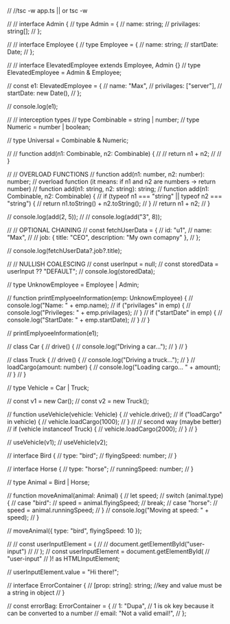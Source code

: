 // //tsc -w app.ts || or tsc -w

// // interface Admin {
// type Admin = {
//   name: string;
//   privilages: string[];
// };

// // interface Employee {
// type Employee = {
//   name: string;
//   startDate: Date;
// };

// // interface ElevatedEmployee extends Employee, Admin {}
// type ElevatedEmployee = Admin & Employee;

// const e1: ElevatedEmployee = {
//   name: "Max",
//   privilages: ["server"],
//   startDate: new Date(),
// };

// console.log(e1);

// // interception types
// type Combinable = string | number;
// type Numeric = number | boolean;

// type Universal = Combinable & Numeric;

// // function add(n1: Combinable, n2: Combinable) {
// //   return n1 + n2;
// // }

// // OVERLOAD FUNCTIONS
// function add(n1: number, n2: number): number; // overload function (it means: if n1 and n2 are numbers -> return number)
// function add(n1: string, n2: string): string;
// function add(n1: Combinable, n2: Combinable) {
//   if (typeof n1 === "string" || typeof n2 === "string") {
//     return n1.toString() + n2.toString();
//   }
//   return n1 + n2;
// }

// console.log(add(2, 5));
// // console.log(add("3", 8));

// // OPTIONAL CHAINING
// const fetchUserData = {
//   id: "u1",
//   name: "Max",
//   // job: { title: "CEO", description: "My own comapny" },
// };

// console.log(fetchUserData?.job?.title);

// // NULLISH COALESCING
// const userInput = null;
// const storedData = userInput ?? "DEFAULT";
// console.log(storedData);

// type UnknowEmployee = Employee | Admin;

// function printEmplyoeeInformation(emp: UnknowEmployee) {
//   console.log("Name: " + emp.name);
//   if ("privilages" in emp) {
//     console.log("Privileges: " + emp.privilages);
//   }
//   if ("startDate" in emp) {
//     console.log("StartDate: " + emp.startDate);
//   }
// }

// printEmplyoeeInformation(e1);

// class Car {
//   drive() {
//     console.log("Driving a car...");
//   }
// }

// class Truck {
//   drive() {
//     console.log("Driving a truck...");
//   }
//   loadCargo(amount: number) {
//     console.log("Loading cargo... " + amount);
//   }
// }

// type Vehicle = Car | Truck;

// const v1 = new Car();
// const v2 = new Truck();

// function useVehicle(vehicle: Vehicle) {
//   vehicle.drive();
//   if ("loadCargo" in vehicle) {
//     vehicle.loadCargo(1000);
//   }
//   // second way (maybe better)
//   if (vehicle instanceof Truck) {
//     vehicle.loadCargo(2000);
//   }
// }

// useVehicle(v1);
// useVehicle(v2);

// interface Bird {
//   type: "bird";
//   flyingSpeed: number;
// }

// interface Horse {
//   type: "horse";
//   runningSpeed: number;
// }

// type Animal = Bird | Horse;

// function moveAnimal(animal: Animal) {
//   let speed;
//   switch (animal.type) {
//     case "bird":
//       speed = animal.flyingSpeed;
//       break;
//     case "horse":
//       speed = animal.runningSpeed;
//   }
//   console.log("Moving at speed: " + speed);
// }

// moveAnimal({ type: "bird", flyingSpeed: 10 });

// // const userInputElement = <HTMLInputElement>(
// //   document.getElementById("user-input")
// // );
// const userInputElement = document.getElementById(
//   "user-input"
// )! as HTMLInputElement;

// userInputElement.value = "Hi there!";

// interface ErrorContainer {
//   [prop: string]: string; //key and value must be a string in object
// }

// const errorBag: ErrorContainer = {
//   1: "Dupa", // 1 is ok key because it can be converted to a number
//   email: "Not a valid email!",
// };
